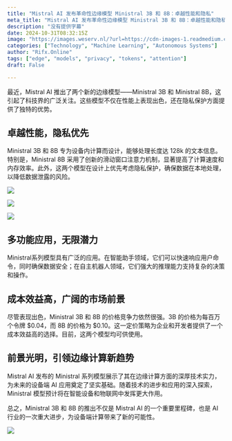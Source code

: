 ```yaml
---
title: "Mistral AI 发布革命性边缘模型 Ministral 3B 和 8B：卓越性能和隐私"
meta_title: "Mistral AI 发布革命性边缘模型 Ministral 3B 和 8B：卓越性能和隐私"
description: "没有提供字幕"
date: 2024-10-31T08:32:15Z
image: "https://images.weserv.nl/?url=https://cdn-images-1.readmedium.com/v2/resize:fit:800/1*zFNeFlbfEnbjV5M65sH5ig@2x.jpeg"
categories: ["Technology", "Machine Learning", "Autonomous Systems"]
author: "Rifx.Online"
tags: ["edge", "models", "privacy", "tokens", "attention"]
draft: False

---
```




最近，Mistral AI 推出了两个新的边缘模型——Ministral 3B 和 Ministral 8B，这引起了科技界的广泛关注。这些模型不仅在性能上表现出色，还在隐私保护方面提供了独特的优势。



## 卓越性能，隐私优先

Ministral 3B 和 8B 专为设备内计算而设计，能够处理长度达 128k 的文本信息。特别是，Ministral 8B 采用了创新的滑动窗口注意力机制，显著提高了计算速度和内存效率。此外，这两个模型在设计上优先考虑隐私保护，确保数据在本地处理，以降低数据泄露的风险。

![](https://images.weserv.nl/?url=https://cdn-images-1.readmedium.com/v2/resize:fit:800/1*GMgT6erSorAGUp-pqbXWhA@2x.jpeg)

![](https://images.weserv.nl/?url=https://cdn-images-1.readmedium.com/v2/resize:fit:800/1*zRGh7rw7oVXYd5mOhXoc3g@2x.jpeg)

![](https://images.weserv.nl/?url=https://cdn-images-1.readmedium.com/v2/resize:fit:800/1*IIYgXVtbHvWqn6QLSZ-0Ow@2x.jpeg)

## 多功能应用，无限潜力

Ministral系列模型具有广泛的应用。在智能助手领域，它们可以快速响应用户命令，同时确保数据安全；在自主机器人领域，它们强大的推理能力支持复杂的决策和操作。

## 成本效益高，广阔的市场前景

尽管表现出色，Ministral 3B 和 8B 的价格竞争力依然很强。3B 的价格为每百万个令牌 $0.04，而 8B 的价格为 $0.10。这一定价策略为企业和开发者提供了一个成本效益高的选择。目前，这两个模型均可供使用。

## 前景光明，引领边缘计算新趋势

Mistral AI 发布的 Ministral 系列模型展示了其在边缘计算方面的深厚技术实力，为未来的设备端 AI 应用奠定了坚实基础。随着技术的进步和应用的深入探索，Ministral 模型预计将在智能设备和物联网中发挥更大作用。

总之，Ministral 3B 和 8B 的推出不仅是 Mistral AI 的一个重要里程碑，也是 AI 行业的一次重大进步，为设备端计算带来了新的可能性。

![](https://images.weserv.nl/?url=https://cdn-images-1.readmedium.com/v2/resize:fit:800/0*A6SToo3fO3DqnlWX)

